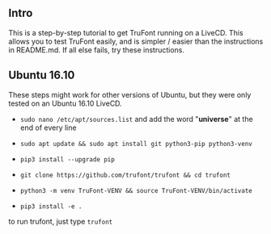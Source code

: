 ## Intro

This is a step-by-step tutorial to get TruFont running on a LiveCD. This allows you to test TruFont easily, and is simpler / easier than the instructions in README.md. If all else fails, try these instructions.

## Ubuntu 16.10

These steps might work for other versions of Ubuntu, but they were only tested on an Ubuntu 16.10 LiveCD.

- `sudo nano /etc/apt/sources.list` and add the word "**universe**" at the end of every line

- `sudo apt update && sudo apt install git python3-pip python3-venv`

- `pip3 install --upgrade pip`

- `git clone https://github.com/trufont/trufont && cd trufont`

- `python3 -m venv TruFont-VENV && source TruFont-VENV/bin/activate`

- `pip3 install -e .`

to run trufont, just type `trufont`
